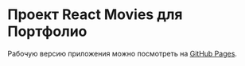 # Проект React Movies для Портфолио

Рабочую версию приложения можно посмотреть на [GitHub Pages](https://066den.github.io/react-movies/).
